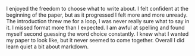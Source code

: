 I enjoyed the freedom to choose what to write about. I felt confident at the beginning of the paper, but as it progressed I felt more and more unready. The introduction threw me for a loop, I was never really sure what to say in it. I missed format more than I expected. I am awful at spelling and found myself second guessing the word choice constantly. I knew what I wanted my paper to look like, but it never seemed to come together. Overall I did learn quiet a bit about markdown. 
